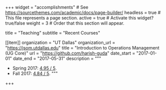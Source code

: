 +++
widget = "accomplishments"  # See https://sourcethemes.com/academic/docs/page-builder/
headless = true  # This file represents a page section.
active = true  # Activate this widget? true/false
weight = 3  # Order that this section will appear.

title = "Teaching"
subtitle = "Recent Courses"

[[item]]
  organization = "UT Dallas"
  organization_url = "https://jsom.utdallas.edu"
  title = "Introduction to Operations Management (UG Core)"
  url = "https://github.com/harish-guda"
  date_start = "2017-01-01"
  date_end = "2017-05-31"
  description = """
  * Spring 2017: [4.95 / 5](https://coursebook.utdallas.edu/ues-report/opre3310.502.17s/pdf).
  * Fall 2017: [4.84 / 5](https://coursebook.utdallas.edu/ues-report/opre3310.002.17f/pdf).
  """
  
  


+++